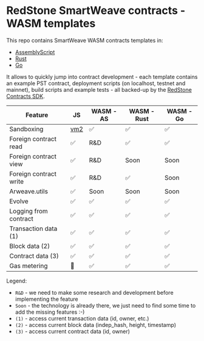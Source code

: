 # RedStone SmartWeave contracts - WASM templates

This repo contains SmartWeave WASM contracts templates in:
* [AssemblyScript](assemblyscript/README.md)
* [Rust](rust/README.md)
* [Go](go/README.md)  

It allows to quickly jump into contract development - each template contains an example PST contract,
deployment scripts (on localhost, testnet and mainnet), build scripts and example tests - all backed-up by the [RedStone Contracts SDK](https://github.com/redstone-finance/redstone-smartcontracts).

| Feature                | JS                                        | WASM - AS | WASM - Rust | WASM - Go |
|------------------------|-------------------------------------------|-----------|-------------|-----------|
| Sandboxing             | [vm2](https://github.com/patriksimek/vm2) | ✅         | ✅           | ✅         |
| Foreign contract read  | ✅                                         | R&D       | ✅           | ✅         | 
| Foreign contract view  | ✅                                         | R&D       | Soon        | Soon      |
| Foreign contract write | ✅                                         | R&D       | ✅        | Soon      |
| Arweave.utils          | ✅                                         | Soon      | Soon        | Soon      |
| Evolve                 | ✅                                         | ✅         | ✅           | ✅         |
| Logging from contract  | ✅                                         | ✅         | ✅           | ✅         |
| Transaction data (1)   | ✅                                         | ✅         | ✅           | ✅         |
| Block data (2)         | ✅                                         | ✅         | ✅           | ✅         |
| Contract data (3)      | ✅                                         | ✅         | ✅           | ✅         |
| Gas metering           | 🚫                                         | ✅         | ✅           | ✅         |

Legend:  
* `R&D` - we need to make some research and development before implementing the feature
* `Soon` - the technology is already there, we just need to find some time to add the missing features :-)
* `(1)` - access current transaction data (id, owner, etc.)
* `(2)` - access current block data (indep_hash, height, timestamp)
* `(3)` - access current contract data (id, owner)
